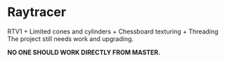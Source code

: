 # Raytracer

RTV1 + Limited cones and cylinders + Chessboard texturing + Threading
The project still needs work and upgrading.

__NO ONE SHOULD WORK DIRECTLY FROM MASTER.__

